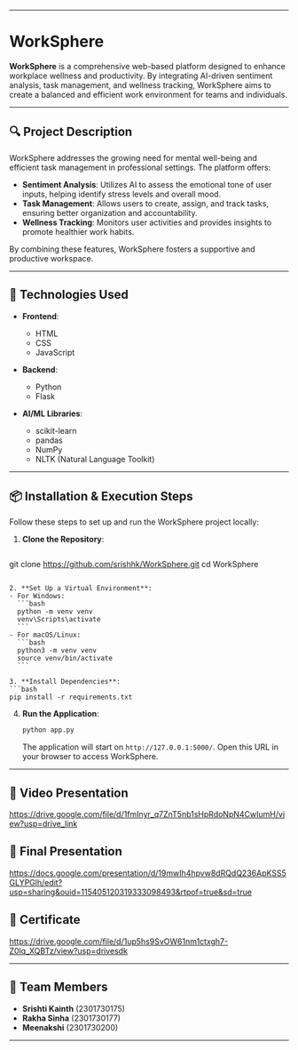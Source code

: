 
---

# WorkSphere

**WorkSphere** is a comprehensive web-based platform designed to enhance workplace wellness and productivity. By integrating AI-driven sentiment analysis, task management, and wellness tracking, WorkSphere aims to create a balanced and efficient work environment for teams and individuals.

---

## 🔍 Project Description

WorkSphere addresses the growing need for mental well-being and efficient task management in professional settings. The platform offers:

- **Sentiment Analysis**: Utilizes AI to assess the emotional tone of user inputs, helping identify stress levels and overall mood.
- **Task Management**: Allows users to create, assign, and track tasks, ensuring better organization and accountability.
- **Wellness Tracking**: Monitors user activities and provides insights to promote healthier work habits.

By combining these features, WorkSphere fosters a supportive and productive workspace.

---

## 🚀 Technologies Used

- **Frontend**:
  - HTML
  - CSS
  - JavaScript

- **Backend**:
  - Python
  - Flask

- **AI/ML Libraries**:
  - scikit-learn
  - pandas
  - NumPy
  - NLTK (Natural Language Toolkit)

---

## 📦 Installation & Execution Steps

Follow these steps to set up and run the WorkSphere project locally:

1. **Clone the Repository**:
   ```bash
  git clone https://github.com/srishhk/WorkSphere.git
  cd WorkSphere
   ```

2. **Set Up a Virtual Environment**:
   - For Windows:
     ```bash
     python -m venv venv
     venv\Scripts\activate
     ```
   - For macOS/Linux:
     ```bash
     python3 -m venv venv
     source venv/bin/activate
     ```

3. **Install Dependencies**:
   ```bash
   pip install -r requirements.txt
   ```

4. **Run the Application**:
   ```bash
   python app.py
   ```
   The application will start on `http://127.0.0.1:5000/`. Open this URL in your browser to access WorkSphere.

---

## 🎥 Video Presentation
https://drive.google.com/file/d/1fmInyr_q7ZnT5nb1sHpRdoNpN4CwIumH/view?usp=drive_link

## 🎥 Final Presentation
https://docs.google.com/presentation/d/19mwIh4hpvw8dRQdQ236ApKSS5GLYPGlh/edit?usp=sharing&ouid=115405120319333098493&rtpof=true&sd=true

## 🎥 Certificate
https://drive.google.com/file/d/1up5hs9SvOW61nm1ctxgh7-Z0lq_XQBTz/view?usp=drivesdk

---

## 👥 Team Members

- **Srishti Kainth** (2301730175)
- **Rakha Sinha** (2301730177)
- **Meenakshi** (2301730200)

---

